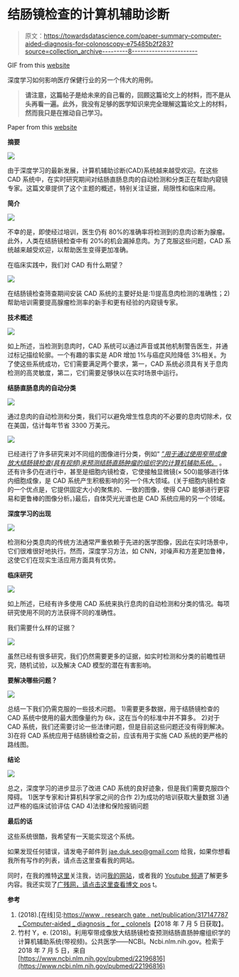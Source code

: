 # 结肠镜检查的计算机辅助诊断

> 原文：<https://towardsdatascience.com/paper-summary-computer-aided-diagnosis-for-colonoscopy-e75485b2f283?source=collection_archive---------8----------------------->

GIF from this [website](https://media.giphy.com/media/OHChoDrCV0Yco/giphy.gif)

深度学习如何影响医疗保健行业的另一个伟大的用例。

> **请注意，这篇帖子是给未来的自己看的，回顾这篇论文上的材料，而不是从头再看一遍。此外，我没有足够的医学知识来完全理解这篇论文上的材料，然而我只是在推动自己学习。**

Paper from this [website](https://www.researchgate.net/publication/317147787_Computer-aided_diagnosis_for_colonoscopy)

**摘要**

![](img/d9432c40d3109e5b9834950b4f36e70d.png)

由于深度学习的最新发展，计算机辅助诊断(CAD)系统越来越受欢迎。在这些 CAD 系统中，在实时研究期间对结肠直肠息肉的自动检测和分类正在帮助内窥镜专家。这篇文章提供了这个主题的概述，特别关注证据，局限性和临床应用。

**简介**

![](img/85de7e018cd446f016931ecaf5ac7aff.png)

不幸的是，即使经过培训，医生仍有 80%的准确率将检测到的息肉诊断为腺瘤。此外，人类在结肠镜检查中有 20%的机会漏掉息肉。为了克服这些问题，CAD 系统越来越受欢迎，以帮助医生变得更加准确。

在临床实践中，我们对 CAD 有什么期望？

![](img/f2d4b55d1ddd71fcd12e5fe408afe4ab.png)

在结肠镜检查筛查期间安装 CAD 系统的主要好处是:1)提高息肉检测的准确性；2)帮助培训需要提高腺瘤检测率的新手和更有经验的内窥镜专家。

**技术概述**

![](img/54ad16ef03843311fdb9d9d67d7e5cb0.png)

如上所述，当检测到息肉时，CAD 系统可以通过声音或其他机制警告医生，并通过标记描绘轮廓。一个有趣的事实是 ADR 增加 1%与癌症风险降低 3%相关。为了使这些系统成功，它们需要满足两个要求，第一，CAD 系统必须具有关于息肉检测的高灵敏度，第二，它们需要足够快以在实时场景中运行。

**结肠直肠息肉的自动分类**

![](img/620b2844e0af21b4dd0fa3d0337774dd.png)

通过息肉的自动检测和分类，我们可以避免增生性息肉的不必要的息肉切除术，仅在美国，估计每年节省 3300 万美元。

![](img/b46cd7989ac2e32702499a6b13422f75.png)

已经进行了许多研究来对不同组的图像进行分类，例如“ [*”用于通过使用窄带成像放大结肠镜检查(具有视频)来预测结肠直肠肿瘤的组织学的计算机辅助系统。*](https://www.ncbi.nlm.nih.gov/pubmed/22196816) 。还有许多仍在进行中，甚至是细胞内镜检查，它使接触显微镜(× 500)能够进行体内细胞成像，是 CAD 系统产生积极影响的另一个伟大领域。(关于细胞内镜检查的一个优点是，它提供固定大小的聚焦的、一致的图像，使得 CAD 能够进行更容易和更鲁棒的图像分析。)最后，自体荧光光谱也是 CAD 系统应用的另一个领域。

**深度学习的出现**

![](img/646effaefb4ff279d2af1da5e107738a.png)

检测和分类息肉的传统方法通常严重依赖于先进的医学图像，因此在实时场景中，它们很难很好地执行。然而，深度学习方法，如 CNN，对噪声和方差更加鲁棒，这使它们在现实生活应用方面具有优势。

**临床研究**

![](img/df60a169e7cedf4892ffcd18c147f3ea.png)

如上所述，已经有许多使用 CAD 系统来执行息肉的自动检测和分类的情况。每项研究使用不同的方法获得不同的准确性。

我们需要什么样的证据？

![](img/2d82f0ff5bccafceb9c2d11fa859d5e9.png)

虽然已经有很多研究，我们仍然需要更多的证据，如实时检测和分类的前瞻性研究，随机试验，以及解决 CAD 模型的潜在有害影响。

**要解决哪些问题？**

![](img/9297beee86402e3e170c62396bd6f8f7.png)

总结一下我们仍需克服的一些技术问题。
1)需要更多数据，用于结肠镜检查的 CAD 系统中使用的最大图像量约为 6k，这在当今的标准中并不算多。
2)对于 CAD 系统，我们还需要讨论一些法律问题，但是目前这些问题还没有得到解决。
3)在将 CAD 系统应用于结肠镜检查之前，应该有用于实施 CAD 系统的更严格的路线图。

**结论**

![](img/efffe156c14fed1cd7550b6438e722d6.png)

总之，深度学习的进步显示了改进 CAD 系统的良好迹象，但是我们需要克服四个障碍。
1)医学专家和计算机科学家之间的合作
2)为成功的培训获取大量数据
3)通过严格的临床试验评估 CAD
4)法律和保险报销问题

**最后的话**

这些系统很酷，我希望有一天能实现这个系统。

如果发现任何错误，请发电子邮件到 jae.duk.seo@gmail.com 给我，如果你想看我所有写作的列表，请点击这里查看我的网站。

同时，在我的推特[这里](https://twitter.com/JaeDukSeo)关注我，访问[我的网站](https://jaedukseo.me/)，或者我的 [Youtube 频道](https://www.youtube.com/c/JaeDukSeo)了解更多内容。我还实现了[广残网，请点击这里查看博文 pos](https://medium.com/@SeoJaeDuk/wide-residual-networks-with-interactive-code-5e190f8f25ec) t。

**参考**

1.  (2018).[在线]见:[https://www . research gate . net/publication/317147787 _ Computer-aided _ diagnosis _ for _ colonels](https://www.researchgate.net/publication/317147787_Computer-aided_diagnosis_for_colonoscopy)【2018 年 7 月 5 日获取】。
2.  竹村 Y，e. (2018)。利用窄带成像放大结肠镜检查预测结肠直肠肿瘤组织学的计算机辅助系统(带视频)。公共医学——NCBI。Ncbi.nlm.nih.gov。检索于 2018 年 7 月 5 日，来自[https://www.ncbi.nlm.nih.gov/pubmed/22196816](https://www.ncbi.nlm.nih.gov/pubmed/22196816)